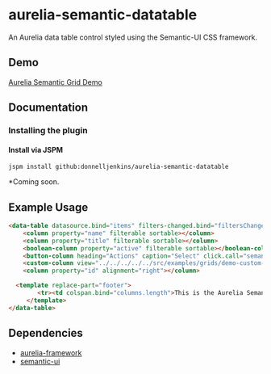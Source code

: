 # aurelia-semantic-datatable
An Aurelia data table control styled using the Semantic-UI CSS framework.

## Demo
<a href="http://donthedev.com/aurelia/#grid-examples/" target="_blank">Aurelia Semantic Grid Demo</a>

## Documentation

### Installing the plugin


#### Install via JSPM
```
jspm install github:donnelljenkins/aurelia-semantic-datatable
```
*Coming soon.



## Example Usage
```HTML
<data-table datasource.bind="items" filters-changed.bind="filtersChanged" sort-changed.bind="sortChanged">
	<column property="name" filterable sortable></column>
	<column property="title" filterable sortable></column>
	<boolean-column property="active" filterable sortable></boolean-column>
	<button-column heading="Actions" caption="Select" click.call="semanticGridButtonClick($event)"></button-column>
	<custom-column view="../../../../../src/examples/grids/demo-custom-column-template.html" heading="Custom"></custom-column>
	<column property="id" alignment="right"></column>

  <template replace-part="footer">
		<tr><td colspan.bind="columns.length">This is the Aurelia Semantic-UI grid!  We tried to make using it as simple as possible.</td></tr>
	 </template>
</data-table>
```

## Dependencies

* [aurelia-framework](https://github.com/aurelia/framework)
* [semantic-ui](https://github.com/Semantic-Org/Semantic-UI)
